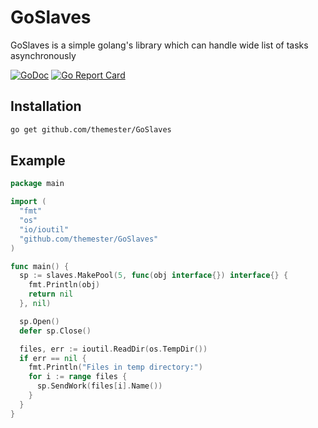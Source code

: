 # GoSlaves

GoSlaves is a simple golang's library which can handle wide list of tasks asynchronously

[![GoDoc](https://godoc.org/github.com/themester/GoSlaves?status.svg)](https://godoc.org/github.com/themester/GoSlaves)
[![Go Report Card](https://goreportcard.com/badge/github.com/themester/goslaves)](https://goreportcard.com/report/github.com/themester/goslaves)

Installation
------------

```bash
go get github.com/themester/GoSlaves
```

Example
-------
```go
package main

import (
  "fmt"
  "os"
  "io/ioutil"
  "github.com/themester/GoSlaves"
)

func main() {
  sp := slaves.MakePool(5, func(obj interface{}) interface{} {
    fmt.Println(obj)
    return nil
  }, nil)

  sp.Open()
  defer sp.Close()

  files, err := ioutil.ReadDir(os.TempDir())
  if err == nil {
    fmt.Println("Files in temp directory:")
    for i := range files {
      sp.SendWork(files[i].Name())
    }
  }
}
```
